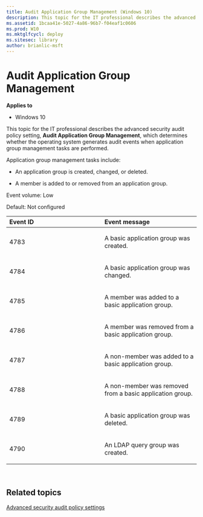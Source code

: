 ```yaml
---
title: Audit Application Group Management (Windows 10)
description: This topic for the IT professional describes the advanced security audit policy setting, Audit Application Group Management, which determines whether the operating system generates audit events when application group management tasks are performed.
ms.assetid: 1bcaa41e-5027-4a86-96b7-f04eaf1c0606
ms.prod: W10
ms.mktglfcycl: deploy
ms.sitesec: library
author: brianlic-msft
---
```


# Audit Application Group Management


**Applies to**

-   Windows 10

This topic for the IT professional describes the advanced security audit policy setting, **Audit Application Group Management**, which determines whether the operating system generates audit events when application group management tasks are performed.

Application group management tasks include:

-   An application group is created, changed, or deleted.

-   A member is added to or removed from an application group.

Event volume: Low

Default: Not configured

<table>
<colgroup>
<col width="50%" />
<col width="50%" />
</colgroup>
<thead>
<tr class="header">
<th align="left">Event ID</th>
<th align="left">Event message</th>
</tr>
</thead>
<tbody>
<tr class="odd">
<td align="left"><p>4783</p></td>
<td align="left"><p>A basic application group was created.</p>
<p></p></td>
</tr>
<tr class="even">
<td align="left"><p>4784</p></td>
<td align="left"><p>A basic application group was changed.</p>
<p></p></td>
</tr>
<tr class="odd">
<td align="left"><p>4785</p></td>
<td align="left"><p>A member was added to a basic application group.</p>
<p></p></td>
</tr>
<tr class="even">
<td align="left"><p>4786</p></td>
<td align="left"><p>A member was removed from a basic application group.</p>
<p></p></td>
</tr>
<tr class="odd">
<td align="left"><p>4787</p></td>
<td align="left"><p>A non-member was added to a basic application group.</p>
<p></p></td>
</tr>
<tr class="even">
<td align="left"><p>4788</p></td>
<td align="left"><p>A non-member was removed from a basic application group.</p>
<p></p></td>
</tr>
<tr class="odd">
<td align="left"><p>4789</p></td>
<td align="left"><p>A basic application group was deleted.</p>
<p></p></td>
</tr>
<tr class="even">
<td align="left"><p>4790</p></td>
<td align="left"><p>An LDAP query group was created.</p>
<p></p></td>
</tr>
</tbody>
</table>

 

## Related topics


[Advanced security audit policy settings](advanced-security-audit-policy-settings.md)

 

 





